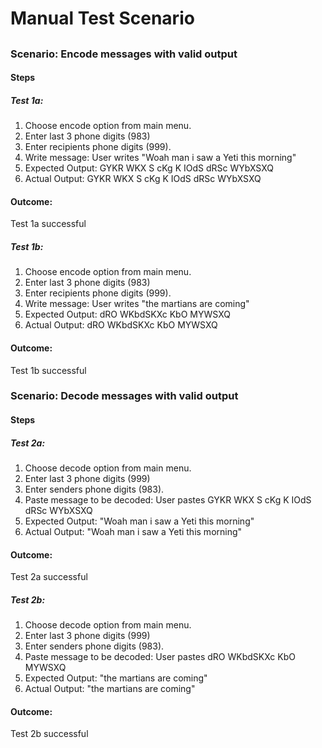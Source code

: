 # Manual Test Scenario
##

### Scenario: Encode messages with valid output
#### Steps
##### Test 1a:
1. Choose encode option from main menu.
2. Enter last 3 phone digits (983) 
3. Enter recipients phone digits (999).
4. Write message: User writes "Woah man i saw a Yeti this morning"
5. Expected Output: GYKR WKX S cKg K IOdS dRSc WYbXSXQ
6. Actual Output: GYKR WKX S cKg K IOdS dRSc WYbXSXQ

#### Outcome: 
Test 1a successful

##### Test 1b:
1. Choose encode option from main menu.
2. Enter last 3 phone digits (983) 
3. Enter recipients phone digits (999).
4. Write message: User writes "the martians are coming"
5. Expected Output: dRO WKbdSKXc KbO MYWSXQ
6. Actual Output: dRO WKbdSKXc KbO MYWSXQ

#### Outcome: 
Test 1b successful



### Scenario: Decode messages with valid output
#### Steps
##### Test 2a:
1. Choose decode option from main menu.
2. Enter last 3 phone digits (999) 
3. Enter senders phone digits (983).
4. Paste message to be decoded: User pastes GYKR WKX S cKg K IOdS dRSc WYbXSXQ
5. Expected Output: "Woah man i saw a Yeti this morning"
6. Actual Output: "Woah man i saw a Yeti this morning"

#### Outcome: 
Test 2a successful

##### Test 2b:
1. Choose decode option from main menu.
2. Enter last 3 phone digits (999) 
3. Enter senders phone digits (983).
4. Paste message to be decoded: User pastes dRO WKbdSKXc KbO MYWSXQ
5. Expected Output: "the martians are coming"
6. Actual Output: "the martians are coming"

#### Outcome: 
Test 2b successful



